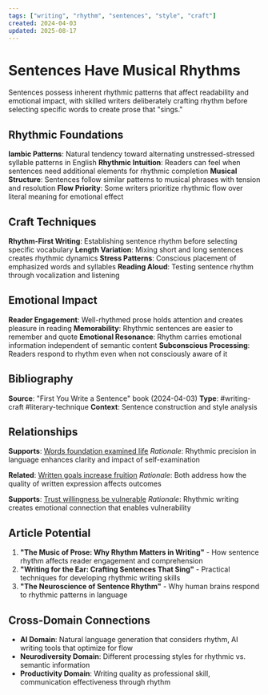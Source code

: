 ```yaml
---
tags: ["writing", "rhythm", "sentences", "style", "craft"]
created: 2024-04-03
updated: 2025-08-17
---
```


# Sentences Have Musical Rhythms

Sentences possess inherent rhythmic patterns that affect readability and emotional impact, with skilled writers deliberately crafting rhythm before selecting specific words to create prose that "sings."

## Rhythmic Foundations

**Iambic Patterns**: Natural tendency toward alternating unstressed-stressed syllable patterns in English
**Rhythmic Intuition**: Readers can feel when sentences need additional elements for rhythmic completion
**Musical Structure**: Sentences follow similar patterns to musical phrases with tension and resolution
**Flow Priority**: Some writers prioritize rhythmic flow over literal meaning for emotional effect

## Craft Techniques

**Rhythm-First Writing**: Establishing sentence rhythm before selecting specific vocabulary
**Length Variation**: Mixing short and long sentences creates rhythmic dynamics
**Stress Patterns**: Conscious placement of emphasized words and syllables
**Reading Aloud**: Testing sentence rhythm through vocalization and listening

## Emotional Impact

**Reader Engagement**: Well-rhythmed prose holds attention and creates pleasure in reading
**Memorability**: Rhythmic sentences are easier to remember and quote
**Emotional Resonance**: Rhythm carries emotional information independent of semantic content
**Subconscious Processing**: Readers respond to rhythm even when not consciously aware of it

## Bibliography

**Source**: "First You Write a Sentence" book (2024-04-03)
**Type**: #writing-craft #literary-technique
**Context**: Sentence construction and style analysis

## Relationships

**Supports**: [Words foundation examined life](writing-words-foundation-examined.md)
*Rationale*: Rhythmic precision in language enhances clarity and impact of self-examination

**Related**: [Written goals increase fruition](productivity-written-goals-increase.md)
*Rationale*: Both address how the quality of written expression affects outcomes

**Supports**: [Trust willingness be vulnerable](productivity-trust-vulnerability.md)
*Rationale*: Rhythmic writing creates emotional connection that enables vulnerability

## Article Potential

1. **"The Music of Prose: Why Rhythm Matters in Writing"** - How sentence rhythm affects reader engagement and comprehension
2. **"Writing for the Ear: Crafting Sentences That Sing"** - Practical techniques for developing rhythmic writing skills
3. **"The Neuroscience of Sentence Rhythm"** - Why human brains respond to rhythmic patterns in language

## Cross-Domain Connections

- **AI Domain**: Natural language generation that considers rhythm, AI writing tools that optimize for flow
- **Neurodiversity Domain**: Different processing styles for rhythmic vs. semantic information
- **Productivity Domain**: Writing quality as professional skill, communication effectiveness through rhythm